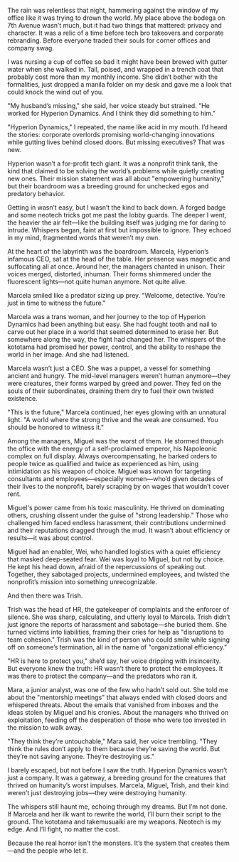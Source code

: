 The rain was relentless that night, hammering against the window of my office like it was trying to drown the world. My place above the bodega on 7th Avenue wasn’t much, but it had two things that mattered: privacy and character. It was a relic of a time before tech bro takeovers and corporate rebranding. Before everyone traded their souls for corner offices and company swag.

I was nursing a cup of coffee so bad it might have been brewed with gutter water when she walked in. Tall, poised, and wrapped in a trench coat that probably cost more than my monthly income. She didn’t bother with the formalities, just dropped a manila folder on my desk and gave me a look that could knock the wind out of you.

"My husband’s missing," she said, her voice steady but strained. "He worked for Hyperion Dynamics. And I think they did something to him."

"Hyperion Dynamics," I repeated, the name like acid in my mouth. I’d heard the stories: corporate overlords promising world-changing innovations while gutting lives behind closed doors. But missing executives? That was new.



Hyperion wasn’t a for-profit tech giant. It was a nonprofit think tank, the kind that claimed to be solving the world’s problems while quietly creating new ones. Their mission statement was all about "empowering humanity," but their boardroom was a breeding ground for unchecked egos and predatory behavior.

Getting in wasn’t easy, but I wasn’t the kind to back down. A forged badge and some neotech tricks got me past the lobby guards. The deeper I went, the heavier the air felt—like the building itself was judging me for daring to intrude. Whispers began, faint at first but impossible to ignore. They echoed in my mind, fragmented words that weren’t my own.

At the heart of the labyrinth was the boardroom. Marcela, Hyperion’s infamous CEO, sat at the head of the table. Her presence was magnetic and suffocating all at once. Around her, the managers chanted in unison. Their voices merged, distorted, inhuman. Their forms shimmered under the fluorescent lights—not quite human anymore. Not quite alive.

Marcela smiled like a predator sizing up prey. "Welcome, detective. You’re just in time to witness the future."



Marcela was a trans woman, and her journey to the top of Hyperion Dynamics had been anything but easy. She had fought tooth and nail to carve out her place in a world that seemed determined to erase her. But somewhere along the way, the fight had changed her. The whispers of the kototama had promised her power, control, and the ability to reshape the world in her image. And she had listened.

Marcela wasn’t just a CEO. She was a puppet, a vessel for something ancient and hungry. The mid-level managers weren’t human anymore—they were creatures, their forms warped by greed and power. They fed on the souls of their subordinates, draining them dry to fuel their own twisted existence.

"This is the future," Marcela continued, her eyes glowing with an unnatural light. "A world where the strong thrive and the weak are consumed. You should be honored to witness it."



Among the managers, Miguel was the worst of them. He stormed through the office with the energy of a self-proclaimed emperor, his Napoleonic complex on full display. Always overcompensating, he barked orders to people twice as qualified and twice as experienced as him, using intimidation as his weapon of choice. Miguel was known for targeting consultants and employees—especially women—who’d given decades of their lives to the nonprofit, barely scraping by on wages that wouldn’t cover rent.

Miguel's power came from his toxic masculinity. He thrived on dominating others, crushing dissent under the guise of "strong leadership." Those who challenged him faced endless harassment, their contributions undermined and their reputations dragged through the mud. It wasn’t about efficiency or results—it was about control.

Miguel had an enabler, Wei, who handled logistics with a quiet efficiency that masked deep-seated fear. Wei was loyal to Miguel, but not by choice. He kept his head down, afraid of the repercussions of speaking out. Together, they sabotaged projects, undermined employees, and twisted the nonprofit’s mission into something unrecognizable.

And then there was Trish.

Trish was the head of HR, the gatekeeper of complaints and the enforcer of silence. She was sharp, calculating, and utterly loyal to Marcela. Trish didn’t just ignore the reports of harassment and sabotage—she buried them. She turned victims into liabilities, framing their cries for help as "disruptions to team cohesion." Trish was the kind of person who could smile while signing off on someone’s termination, all in the name of "organizational efficiency."

"HR is here to protect you," she’d say, her voice dripping with insincerity. But everyone knew the truth: HR wasn’t there to protect the employees. It was there to protect the company—and the predators who ran it.



Mara, a junior analyst, was one of the few who hadn’t sold out. She told me about the "mentorship meetings" that always ended with closed doors and whispered threats. About the emails that vanished from inboxes and the ideas stolen by Miguel and his cronies. About the managers who thrived on exploitation, feeding off the desperation of those who were too invested in the mission to walk away.

"They think they’re untouchable," Mara said, her voice trembling. "They think the rules don’t apply to them because they’re saving the world. But they’re not saving anyone. They’re destroying us."



I barely escaped, but not before I saw the truth. Hyperion Dynamics wasn’t just a company. It was a gateway, a breeding ground for the creatures that thrived on humanity’s worst impulses. Marcela, Miguel, Trish, and their kind weren’t just destroying jobs—they were destroying humanity.

The whispers still haunt me, echoing through my dreams. But I’m not done. If Marcela and her ilk want to rewrite the world, I’ll burn their script to the ground. The kototama and takemusuaiki are my weapons. Neotech is my edge. And I’ll fight, no matter the cost.

Because the real horror isn’t the monsters. It’s the system that creates them—and the people who let it.